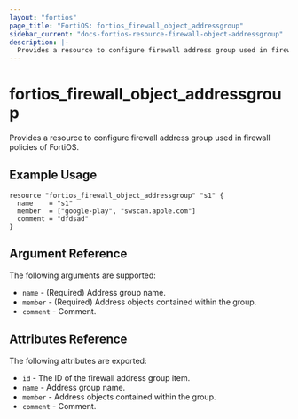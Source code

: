 ```yaml
---
layout: "fortios"
page_title: "FortiOS: fortios_firewall_object_addressgroup"
sidebar_current: "docs-fortios-resource-firewall-object-addressgroup"
description: |-
  Provides a resource to configure firewall address group used in firewall policies of FortiOS.
---
```


# fortios_firewall_object_addressgroup
Provides a resource to configure firewall address group used in firewall policies of FortiOS.

## Example Usage
```hcl
resource "fortios_firewall_object_addressgroup" "s1" {
  name    = "s1"
  member  = ["google-play", "swscan.apple.com"]
  comment = "dfdsad"
}
```

## Argument Reference
The following arguments are supported:

* `name` - (Required) Address group name.
* `member` - (Required) Address objects contained within the group.
* `comment` - Comment.

## Attributes Reference
The following attributes are exported:

* `id` - The ID of the firewall address group item.
* `name` - Address group name.
* `member` - Address objects contained within the group.
* `comment` - Comment.
